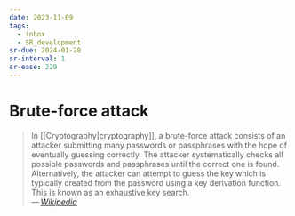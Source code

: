 ```yaml
---
date: 2023-11-09
tags:
  - inbox
  - SR_development
sr-due: 2024-01-28
sr-interval: 1
sr-ease: 229
---
```


# Brute-force attack
&#10;
> In [[Cryptography|cryptography]], a brute-force attack consists of an attacker
> submitting many passwords or passphrases with the hope of eventually guessing
> correctly. The attacker systematically checks all possible passwords and
> passphrases until the correct one is found. Alternatively, the attacker can
> attempt to guess the key which is typically created from the password using a
> key derivation function. This is known as an exhaustive key search.\
> — <cite>[Wikipedia](https://en.wikipedia.org/wiki/Brute-force_attack)</cite>
